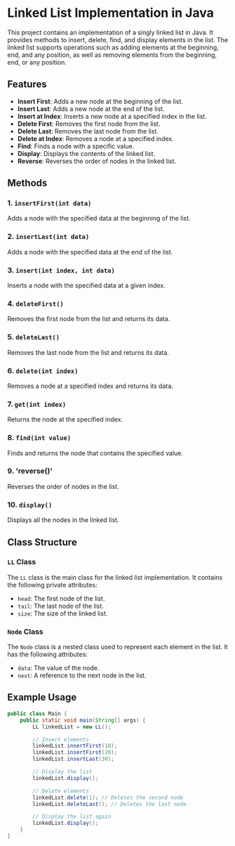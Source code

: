# Linked List Implementation in Java

This project contains an implementation of a singly linked list in Java. It provides methods to insert, delete, find, and display elements in the list. The linked list supports operations such as adding elements at the beginning, end, and any position, as well as removing elements from the beginning, end, or any position.

## Features

- **Insert First**: Adds a new node at the beginning of the list.
- **Insert Last**: Adds a new node at the end of the list.
- **Insert at Index**: Inserts a new node at a specified index in the list.
- **Delete First**: Removes the first node from the list.
- **Delete Last**: Removes the last node from the list.
- **Delete at Index**: Removes a node at a specified index.
- **Find**: Finds a node with a specific value.
- **Display**: Displays the contents of the linked list.
- **Reverse**: Reverses the order of nodes in the linked list.

## Methods

### 1. `insertFirst(int data)`
Adds a node with the specified data at the beginning of the list.

### 2. `insertLast(int data)`
Adds a node with the specified data at the end of the list.

### 3. `insert(int index, int data)`
Inserts a node with the specified data at a given index.

### 4. `deleteFirst()`
Removes the first node from the list and returns its data.

### 5. `deleteLast()`
Removes the last node from the list and returns its data.

### 6. `delete(int index)`
Removes a node at a specified index and returns its data.

### 7. `get(int index)`
Returns the node at the specified index.

### 8. `find(int value)`
Finds and returns the node that contains the specified value.

### 9. 'reverse()'
Reverses the order of nodes in the list.

### 10. `display()`
Displays all the nodes in the linked list.



## Class Structure

### `LL` Class
The `LL` class is the main class for the linked list implementation. It contains the following private attributes:
- `head`: The first node of the list.
- `tail`: The last node of the list.
- `size`: The size of the linked list.

### `Node` Class
The `Node` class is a nested class used to represent each element in the list. It has the following attributes:
- `data`: The value of the node.
- `next`: A reference to the next node in the list.

## Example Usage

```java
public class Main {
    public static void main(String[] args) {
        LL linkedList = new LL();

        // Insert elements
        linkedList.insertFirst(10);
        linkedList.insertFirst(20);
        linkedList.insertLast(30);

        // Display the list
        linkedList.display();

        // Delete elements
        linkedList.delete(1); // Deletes the second node
        linkedList.deleteLast(); // Deletes the last node

        // Display the list again
        linkedList.display();
    }
}
